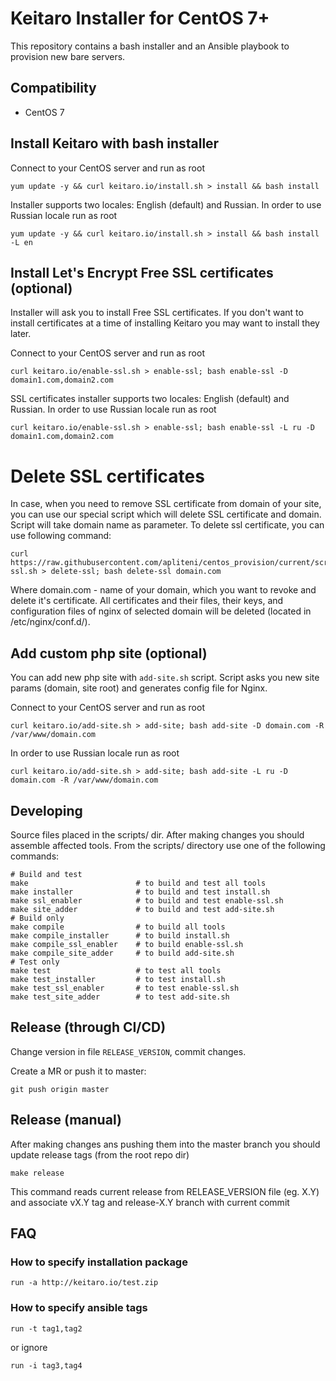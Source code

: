 # Keitaro Installer for CentOS 7+

This repository contains a bash installer and an Ansible playbook to provision new bare servers.

## Compatibility
 - CentOS 7

## Install Keitaro with bash installer

Connect to your CentOS server and run as root

    yum update -y && curl keitaro.io/install.sh > install && bash install

Installer supports two locales: English (default) and Russian. In order to use Russian locale run as root

    yum update -y && curl keitaro.io/install.sh > install && bash install -L en

## Install Let's Encrypt Free SSL certificates (optional)

Installer will ask you to install Free SSL certificates. If you don't want to install certificates at a time of
installing Keitaro you may want to install they later.

Connect to your CentOS server and run as root

    curl keitaro.io/enable-ssl.sh > enable-ssl; bash enable-ssl -D domain1.com,domain2.com

SSL certificates installer supports two locales: English (default) and Russian. In order to use Russian locale
run as root

    curl keitaro.io/enable-ssl.sh > enable-ssl; bash enable-ssl -L ru -D domain1.com,domain2.com


# Delete SSL certificates

In case, when you need to remove SSL certificate from domain of your site, you can use our special script which will delete SSL certificate and domain. Script will take domain name as parameter. To delete ssl certificate, you can use following command: 

    curl https://raw.githubusercontent.com/apliteni/centos_provision/current/scripts/delete-ssl.sh > delete-ssl; bash delete-ssl domain.com

Where domain.com - name of your domain, which you want to revoke and delete it's certificate. All certificates and their files, their keys, and configuration files of nginx of selected domain will be deleted (located in /etc/nginx/conf.d/). 


## Add custom php site (optional)

You can add new php site with `add-site.sh` script. Script asks you new site params (domain, site root) and
generates config file for Nginx.

Connect to your CentOS server and run as root

    curl keitaro.io/add-site.sh > add-site; bash add-site -D domain.com -R /var/www/domain.com

In order to use Russian locale run as root

    curl keitaro.io/add-site.sh > add-site; bash add-site -L ru -D domain.com -R /var/www/domain.com

## Developing

Source files placed in the scripts/ dir. After making changes you should assemble affected tools. 
From the scripts/ directory use one of the following commands:

    # Build and test
    make                        # to build and test all tools
    make installer              # to build and test install.sh
    make ssl_enabler            # to build and test enable-ssl.sh
    make site_adder             # to build and test add-site.sh
    # Build only
    make compile                # to build all tools
    make compile_installer      # to build install.sh
    make compile_ssl_enabler    # to build enable-ssl.sh
    make compile_site_adder     # to build add-site.sh
    # Test only
    make test                   # to test all tools
    make test_installer         # to test install.sh
    make test_ssl_enabler       # to test enable-ssl.sh
    make test_site_adder        # to test add-site.sh

## Release (through CI/CD)

Change version in file `RELEASE_VERSION`, commit changes. 

Create a MR or push it to master:
    
    git push origin master
    
## Release (manual)

After making changes ans pushing them into the master branch you should update release tags (from the root repo dir)
   
    make release

This command reads current release from RELEASE_VERSION file (eg. X.Y) and associate vX.Y tag and release-X.Y branch with current commit

## FAQ

### How to specify installation package

    run -a http://keitaro.io/test.zip


### How to specify ansible tags

    run -t tag1,tag2

or ignore

    run -i tag3,tag4
